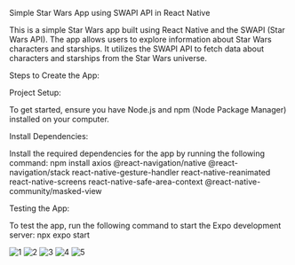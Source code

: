 Simple Star Wars App using SWAPI API in React Native

This is a simple Star Wars app built using React Native and the SWAPI (Star Wars API). The app allows users to explore information about Star Wars characters and starships. It utilizes the SWAPI API to fetch data about characters and starships from the Star Wars universe.

Steps to Create the App:

Project Setup:

To get started, ensure you have Node.js and npm (Node Package Manager) installed on your computer.

Install Dependencies:

Install the required dependencies for the app by running the following command:
npm install axios @react-navigation/native @react-navigation/stack react-native-gesture-handler react-native-reanimated react-native-screens react-native-safe-area-context @react-native-community/masked-view

Testing the App:

To test the app, run the following command to start the Expo development server:
npx expo start


![1](https://github.com/Kudzuya/starWars-RN/assets/120993792/89528eda-ad3c-4648-ac79-51c706cb4886)
![2](https://github.com/Kudzuya/starWars-RN/assets/120993792/3746f39e-5191-4b2b-a2a8-d4d7186dd69c)
![3](https://github.com/Kudzuya/starWars-RN/assets/120993792/e50d0496-0b94-4791-a763-dab4ad060e12)
![4](https://github.com/Kudzuya/starWars-RN/assets/120993792/fb697966-19af-4132-96e0-823dd705499a)
![5](https://github.com/Kudzuya/starWars-RN/assets/120993792/a9c021c3-38cd-4898-8f4a-628529124ca9)
